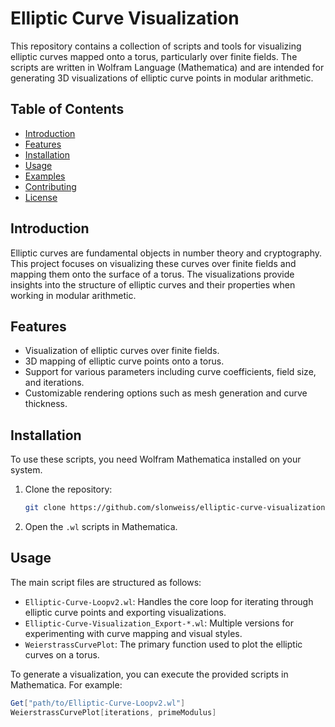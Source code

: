 # Elliptic Curve Visualization

This repository contains a collection of scripts and tools for visualizing elliptic curves mapped onto a torus, particularly over finite fields. The scripts are written in Wolfram Language (Mathematica) and are intended for generating 3D visualizations of elliptic curve points in modular arithmetic.

## Table of Contents

- [Introduction](#introduction)
- [Features](#features)
- [Installation](#installation)
- [Usage](#usage)
- [Examples](#examples)
- [Contributing](#contributing)
- [License](#license)

## Introduction

Elliptic curves are fundamental objects in number theory and cryptography. This project focuses on visualizing these curves over finite fields and mapping them onto the surface of a torus. The visualizations provide insights into the structure of elliptic curves and their properties when working in modular arithmetic.

## Features

- Visualization of elliptic curves over finite fields.
- 3D mapping of elliptic curve points onto a torus.
- Support for various parameters including curve coefficients, field size, and iterations.
- Customizable rendering options such as mesh generation and curve thickness.

## Installation

To use these scripts, you need Wolfram Mathematica installed on your system.

1. Clone the repository:
   ```bash
   git clone https://github.com/slonweiss/elliptic-curve-visualization.git
   ```
2. Open the `.wl` scripts in Mathematica.

## Usage

The main script files are structured as follows:

- `Elliptic-Curve-Loopv2.wl`: Handles the core loop for iterating through elliptic curve points and exporting visualizations.
- `Elliptic-Curve-Visualization_Export-*.wl`: Multiple versions for experimenting with curve mapping and visual styles.
- `WeierstrassCurvePlot`: The primary function used to plot the elliptic curves on a torus.

To generate a visualization, you can execute the provided scripts in Mathematica. For example:

```mathematica
Get["path/to/Elliptic-Curve-Loopv2.wl"]
WeierstrassCurvePlot[iterations, primeModulus]
```
